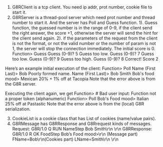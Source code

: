 1. G8RClient is a tcp client. You need ip addr, prot number, cookie file to start it.
2. G8RServer is a thread-pool server which need prot number and thread number to start it. And the server has Poll and Guess function.
1). Guess function, the guessed number is in the range of 0-9, if the client send the right answer, the score +1, otherwise the server will send the hint for the client send again.
2). if the parameters of the request from the client is not the format, or not the valid number  or the number of param is not 1, the server will stop the connection immediately.
The initial score is 0.
Function> Guess
Guess (0-9)? 5
Guess too low. Guess (0-9)? 7
Guess too low. Guess (0-9)? 9
Guess too high. Guess (0-9)? 8
Correct! Score 2

Here’s an example initial execution of the client:
Function> Poll
Name (First Last)> Bob
Poorly formed name. Name (First Last)> Bob Smith
Bob's food mood> Mexican
20% + 1% off at Tacopia
Note that the error above is from the G8R server.
 
Executing the client again, we get
Function> #$%#$
Bad user input: Function not a proper token (alphanumeric)
Function> Poll
Bob's Food mood> Italian
25% off at Pastastic
Note that the error above is from the (local) G8R serialization.

3. CookieList is a cookie class that has List of cookies (name/value pairs).
4. G8RMessage has G8RResponse and G8Rrequest kinds of messages.
Request:
G8R/1.0 Q RUN NameStep Bob Smith\r\n
\r\n
G8RResponse:
G8R/1.0 R OK FoodStep Bob’s Food mood>\r\n (Message part)
FName=Bob\r\n(Cookies part)
LName=Smith\r\n
\r\n
